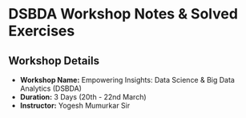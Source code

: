 # DSBDA Workshop Notes & Solved Exercises

## Workshop Details
- **Workshop Name:** Empowering Insights: Data Science & Big Data Analytics (DSBDA)
- **Duration:** 3 Days (20th - 22nd March)
- **Instructor:** Yogesh Mumurkar Sir
